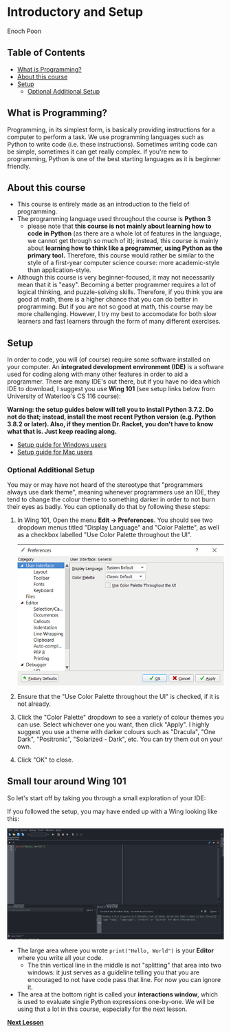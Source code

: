 # Introductory and Setup
Enoch Poon

## Table of Contents

  - [What is Programming?](#what-is-programming)
  - [About this course](#about-this-course)
  - [Setup](#setup)
    - [Optional Additional Setup](#optional-additional-setup)

## What is Programming?

Programming, in its simplest form, is basically providing instructions for a computer to perform a task. We use programming languages such as Python to write code (i.e. these instructions). Sometimes writing code can be simple, sometimes it can get really complex. If you're new to programming, Python is one of the best starting languages as it is beginner friendly.

## About this course 

- This course is entirely made as an introduction to the field of programming.
- The programming language used throughout the course is **Python 3**
  - please note that **this course is not mainly about learning how to code in Python** (as there are a whole lot of features in the language, we cannot get through so much of it); instead, this course is mainly about **learning how to think like a programmer, using Python as the primary tool.** Therefore, this course would rather be similar to the style of a first-year computer science course: more academic-style than application-style.
- Although this course is very beginner-focused, it may not necessarily mean that it is "easy". Becoming a better programmer requires a lot of logical thinking, and puzzle-solving skills. Therefore, if you think you are good at math, there is a higher chance that you can do better in programming. But if you are not so good at math, this course may be more challenging. However, I try my best to accomodate for both slow learners and fast learners through the form of many different exercises.

## Setup

In order to code, you will (of course) require some software installed on your computer. An **integrated development environment (IDE)** is a software used for coding along with many other features in order to aid a programmer. There are many IDE's out there, but if you have no idea which IDE to download, I suggest you use **Wing 101** (see setup links below from University of Waterloo's CS 116 course):

**Warning: the setup guides below will tell you to install Python 3.7.2. Do not do that; instead, install the most recent Python version (e.g. Python 3.8.2 or later). Also, if they mention Dr. Racket, you don't have to know what that is. Just keep reading along.**

- [Setup guide for Windows users](https://www.student.cs.uwaterloo.ca/~cs116/software_install/win_instr)
- [Setup guide for Mac users](https://www.student.cs.uwaterloo.ca/~cs116/software_install/mac_instr)

### Optional Additional Setup

You may or may have not heard of the stereotype that "programmers always use dark theme", meaning whenever programmers use an IDE, they tend to change the colour theme to something darker in order to not burn their eyes as badly. You can optionally do that by following these steps:
1. In Wing 101, Open the menu **Edit -> Preferences**. You should see two dropdown menus titled "Display Language" and "Color Palette", as well as a checkbox labelled "Use Color Palette throughout the UI".

    ![Preferences menu](preferences-setup.PNG)

2. Ensure that the "Use Color Palette throughout the UI" is checked, if it is not already.
3. Click the "Color Palette" dropdown to see a variety of colour themes you can use. Select whichever one you want, then click "Apply". I highly suggest you use a theme with darker colours such as "Dracula", "One Dark", "Positronic", "Solarized - Dark", etc. You can try them out on your own.
4. Click "OK" to close.

## Small tour around Wing 101

So let's start off by taking you through a small exploration of your IDE:

If you followed the setup, you may have ended up with a Wing looking like this:

![Initial layout](init.PNG)

- The large area where you wrote `print("Hello, World")` is your **Editor** where you write all your code.
  - The thin vertical line in the middle is not "splitting" that area into two windows: it just serves as a guideline telling you that you are encouraged to not have code pass that line. For now you can ignore it.
- The area at the bottom right is called your **interactions window**, which is used to evaluate single Python expressions one-by-one. We will be using that a lot in this course, especially for the next lesson.


[**Next Lesson**](../01_intro/README.md)
